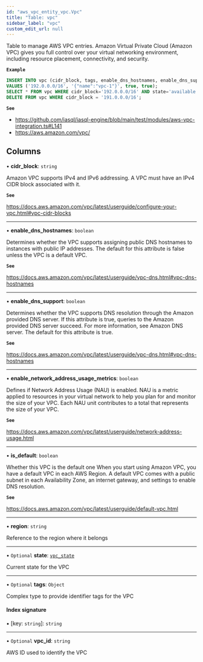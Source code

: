 ```yaml
---
id: "aws_vpc_entity_vpc.Vpc"
title: "Table: vpc"
sidebar_label: "vpc"
custom_edit_url: null
---
```


Table to manage AWS VPC entries.
Amazon Virtual Private Cloud (Amazon VPC) gives you full control over your virtual networking
environment, including resource placement, connectivity, and security.

**`Example`**

```sql
INSERT INTO vpc (cidr_block, tags, enable_dns_hostnames, enable_dns_support)
VALUES ('192.0.0.0/16', '{"name":"vpc-1"}', true, true);
SELECT * FROM vpc WHERE cidr_block='192.0.0.0/16' AND state='available';
DELETE FROM vpc WHERE cidr_block = '191.0.0.0/16';
```

**`See`**

 - https://github.com/iasql/iasql-engine/blob/main/test/modules/aws-vpc-integration.ts#L141
 - https://aws.amazon.com/vpc/

## Columns

• **cidr\_block**: `string`

Amazon VPC supports IPv4 and IPv6 addressing. A VPC must have an IPv4 CIDR block associated with it.

**`See`**

https://docs.aws.amazon.com/vpc/latest/userguide/configure-your-vpc.html#vpc-cidr-blocks

___

• **enable\_dns\_hostnames**: `boolean`

Determines whether the VPC supports assigning public DNS hostnames to instances with public IP addresses.
The default for this attribute is false unless the VPC is a default VPC.

**`See`**

https://docs.aws.amazon.com/vpc/latest/userguide/vpc-dns.html#vpc-dns-hostnames

___

• **enable\_dns\_support**: `boolean`

Determines whether the VPC supports DNS resolution through the Amazon provided DNS server.
If this attribute is true, queries to the Amazon provided DNS server succeed.
For more information, see Amazon DNS server. The default for this attribute is true.

**`See`**

https://docs.aws.amazon.com/vpc/latest/userguide/vpc-dns.html#vpc-dns-hostnames

___

• **enable\_network\_address\_usage\_metrics**: `boolean`

Defines if Network Address Usage (NAU) is enabled. NAU is a metric applied to resources
in your virtual network to help you plan for and monitor the size of your VPC.
Each NAU unit contributes to a total that represents the size of your VPC.

**`See`**

https://docs.aws.amazon.com/vpc/latest/userguide/network-address-usage.html

___

• **is\_default**: `boolean`

Whether this VPC is the default one
When you start using Amazon VPC, you have a default VPC in each AWS Region.
A default VPC comes with a public subnet in each Availability Zone,
an internet gateway, and settings to enable DNS resolution.

**`See`**

https://docs.aws.amazon.com/vpc/latest/userguide/default-vpc.html

___

• **region**: `string`

Reference to the region where it belongs

___

• `Optional` **state**: [`vpc_state`](../enums/aws_vpc_entity_vpc.VpcState.md)

Current state for the VPC

___

• `Optional` **tags**: `Object`

Complex type to provide identifier tags for the VPC

#### Index signature

▪ [key: `string`]: `string`

___

• `Optional` **vpc\_id**: `string`

AWS ID used to identify the VPC
